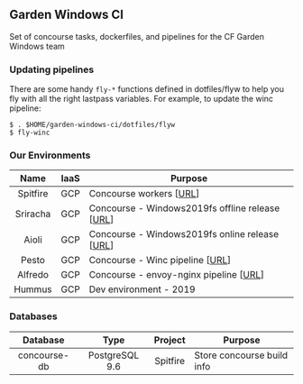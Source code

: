 ## Garden Windows CI

Set of concourse tasks, dockerfiles, and pipelines for the CF Garden Windows team

### Updating pipelines

There are some handy `fly-*` functions defined in dotfiles/flyw to help you fly with all the right lastpass variables.
For example, to update the winc pipeline:

```
$ . $HOME/garden-windows-ci/dotfiles/flyw
$ fly-winc
```

### Our Environments

|Name|IaaS|Purpose|
|:---:|:---:|---|
|Spitfire|GCP|Concourse workers [[URL](https://github.com/cloudfoundry/garden-windows-ci/blob/master/bin/deploy_concourse)]|
|Sriracha|GCP|Concourse - Windows2019fs offline release [[URL](https://github.com/cloudfoundry/garden-windows-ci/blob/master/pipelines/windowsfs-offline.yml)]|
|Aioli|GCP|Concourse - Windows2019fs online release [[URL](https://github.com/cloudfoundry/garden-windows-ci/blob/master/pipelines/windowsfs-online.yml)]|
|Pesto|GCP|Concourse - Winc pipeline [[URL](https://github.com/cloudfoundry/garden-windows-ci/blob/master/pipelines/winc.yml)]|
|Alfredo|GCP|Concourse - envoy-nginx pipeline [[URL](https://github.com/cloudfoundry/garden-windows-ci/blob/master/pipelines/envoy-nginx.yml)]|
|Hummus|GCP|Dev environment - 2019|

### Databases

|Database|Type|Project|Purpose|
|:---:|:---:|:---:|---|
|concourse-db|PostgreSQL 9.6|Spitfire|Store concourse build info|
